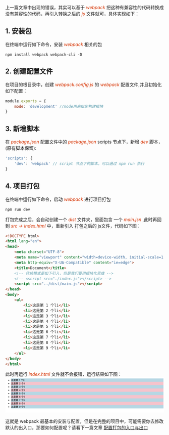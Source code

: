 上一篇文章中出现的错误，其实可以基于 *<font color="#d63200">webpack</font>* 把这种有兼容性的代码转换成没有兼容性的代码，再引入转换之后的 *<font color="#d63200">js</font>* 文件就可，具体实现如下：
## 1. 安装包
在终端中运行如下命令，安装 *<font color="#d63200">webpack</font>* 相关的包
```shell
npm install webpack webpack-cli -D
```
## 2. 创建配置文件 
在项目的根目录中，创建 *<font color="#d63200">webpack.config.js</font>* 的 *<font color="#d63200">webpack</font>* 配置文件,并且初始化如下配置：
```js
module.exports = { 
    mode: 'development' //mode用来指定构建模块
}
```
## 3. 新增脚本
在 *<font color="#d63200">package.json</font>* 配置文件中的 *<font color="#d63200">package.json</font>* scripts 节点下，新增 *<font color="#d63200">dev</font>*  脚本，(原有脚本保留):
```js
'scripts': {
    'dev': 'webpack' // script 节点下的脚本，可以通过 npm run 执行
}
```
## 4. 项目打包
在终端中运行如下命令，启动 *<font color="#d63200">webpack</font>* 进行项目打包
```shell
npm run dev 
```
打包完成之后，会自动创建一个 *<font color="#d63200">dist</font>* 文件夹，里面包含 一个 *<font color="#d63200">main.jsn</font>* ,此时再回到 *<font color="#d63200">src -> index.html</font>* 中，重新引入 打包之后的 js文件，代码如下图：
```html
<!DOCTYPE html>
<html lang="en">
<head>
    <meta charset="UTF-8">
    <meta name="viewport" content="width=device-width, initial-scale=1.0">
    <meta http-equiv="X-UA-Compatible" content="ie=edge">
    <title>Document</title>
    <!-- 传统模式是如下引入，但是我们要用模块化思维 -->
    <!-- <script src="./index.js"></script> -->
    <script src="../dist/main.js"></script>
</head>
<body>
    <ul>
        <li>这是第 1 个li</li>
        <li>这是第 2 个li</li>
        <li>这是第 3 个li</li>
        <li>这是第 4 个li</li>
        <li>这是第 5 个li</li>
        <li>这是第 6 个li</li>
        <li>这是第 7 个li</li>
        <li>这是第 8 个li</li>
        <li>这是第 9 个li</li>
    </ul>
</body>
</html>
```
此时再运行 *<font color="#d63200">index.html </font>* 文件就不会报错，运行结果如下图：
![index.html](/img/webpack/1.jpg) 

这就是 webpack 最基本的安装与配置，但是在完整的项目中，可能需要你去修改默认的出入口，那要如何配置呢？请看下一篇文章 [配置打包的入口与出口](/webpack/path.md) 
